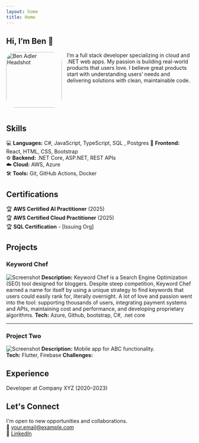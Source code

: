 ```yaml
---
layout: home
title: Home
---
```

## Hi, I’m Ben 👋

<img src="https://bander87.github.io/ben-resume/images/ben-adler-headshot-300.jpg"
     alt="Ben Adler Headshot"
     style="float: left;
    height: 150px;
    margin: 0 1em 1em 0;
    border-radius: 24px;" />

<p>
  I’m a full stack developer specializing in cloud and .NET web apps. My passion is building real-world products that users love. I believe great products start with understanding users’ needs and delivering solutions with clean, maintainable code.
</p>

<div style="clear: left;"></div>

## Skills
💻 **Languages:** C#, JavaScript, TypeScript, SQL , Postgres 
🎨 **Frontend:** React, HTML, CSS, Bootstrap  
⚙️ **Backend:** .NET Core, ASP.NET, REST APIs  
☁️ **Cloud:** AWS, Azure  
🛠️ **Tools:** Git, GitHub Actions, Docker
## Certifications

🏆 **AWS Certified AI Practitioner** (2025)  
🏆 **AWS Certified Cloud Practitioner** (2025)  
🏆 **SQL Certification** - [Issuing Org]

## Projects

### Keyword Chef
![Screenshot](assets/img/project-one.png)
**Description:** Keyword Chef is a Search Engine Optimization (SEO) tool designed for bloggers. Despite steep competition, Keyword Chef earned a name for itself by using a unique strategy to find keywords that users could easily rank for, literally overnight. A lot of love and passion went into the tool: supporting thousands of users, integrating payment systems and APIs, maintaining cost and performance, and developing proprietary algorithms.
**Tech:** Azure, Github, bootstrap, C#, .net core

---

### Project Two
![Screenshot](assets/img/project-two.png)
**Description:** Mobile app for ABC functionality.  
**Tech:** Flutter, Firebase
**Challenges:**

## Experience
Developer at Company XYZ (2020–2023)

## Let's Connect
I'm open to new opportunities and collaborations.  
📧 [your.email@example.com](mailto:your.email@example.com)  
💼 [LinkedIn](https://linkedin.com/in/yourprofile)  

